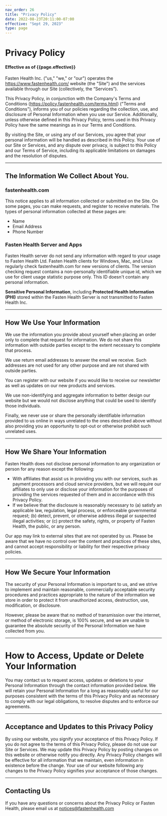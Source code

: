 ```yaml
---
nav_order: 26
title: "Privacy Policy"
date: 2022-08-23T20:11:00-07:00
effective: "Sept 29, 2023"
type: page
---
```


# Privacy Policy

#### Effective as of {{page.effective}}

Fasten Health Inc. ("us," "we," or "our") operates the https://www.fastenhealth.com/ website (the "Site") and the services available through our Site (collectively, the “Services”).

This Privacy Policy, in conjunction with the Company's Terms and Conditions (https://policy.fastenhealth.com/terms.html) ("Terms and Conditions"), 
informs you of our policies regarding the collection, use, and disclosure of Personal Information when you use our Service. 
Additionally, unless otherwise defined in this Privacy Policy, terms used in this Privacy Policy have the same meanings as in our Terms and Conditions.

By visiting the Site, or using any of our Services, you agree that your personal information will be handled as described in this Policy. Your use of our Site or Services, and any dispute over privacy, is subject to this Policy and our Terms of Service, including its applicable limitations on damages and the resolution of disputes.

----

## The Information We Collect About You.

### fastenhealth.com

This notice applies to all information collected or submitted on the Site. On some pages, you can make requests, and register to receive materials. 
The types of personal information collected at these pages are:

- Name
- Email Address
- Phone Number

### Fasten Health Server and Apps

Fasten Health server do not send any information with regard to your usage to Fasten Health Ltd. Fasten Health clients for Windows, Mac, 
and Linux regularly check fastenhealth.com for new versions of clients. The version checking request contains a non-personally 
identifiable unique id, which we use for client usage statistic purpose only. This ID doesn't contain any personal information. 

**Sensitive Personal Information**, including **Protected Health Information (PHI)** stored within the Fasten Health Server is not 
transmitted to Fasten Health Inc. 

---

## How We Use Your Information

We use the information you provide about yourself when placing an order only to complete that request for information. 
We do not share this information with outside parties except to the extent necessary to complete that process.

We use return email addresses to answer the email we receive. Such addresses are not used for any other purpose and are 
not shared with outside parties.

You can register with our website if you would like to receive our newsletter as well as updates on our new products and 
services. 

We use non-identifying and aggregate information to better design our website but we would not disclose anything that 
could be used to identify those individuals.

Finally, we never use or share the personally identifiable information provided to us online in ways unrelated to the ones 
described above without also providing you an opportunity to opt-out or otherwise prohibit such unrelated uses.

---

## How We Share Your Information

Fasten Health does not disclose personal information to any organization or person for any reason except the following:

- With affiliates that assist us in providing you with our services, such as payment processors and cloud service providers, but we will require our affiliates to only use or disclose your information for the purposes of providing the services requested of them and in accordance with this Privacy Policy.
- If we believe that the disclosure is reasonably necessary to (a) satisfy an applicable law, regulation, legal process, or enforceable governmental request; (b) detect, prevent, or otherwise address illegal or suspected illegal activities; or (c) protect the safety, rights, or property of Fasten Health, the public, or any person.

Our app may link to external sites that are not operated by us. Please be aware that we have no control over the content and practices of these sites, and cannot accept responsibility or liability for their respective privacy policies.

---

## How We Secure Your Information

The security of your Personal Information is important to us, and we strive to implement and maintain reasonable, commercially 
acceptable security procedures and practices appropriate to the nature of the information we store in order to protect 
it from unauthorized access, destruction, use, modification, or disclosure.

However, please be aware that no method of transmission over the internet, or method of electronic storage, is 100% secure, 
and we are unable to guarantee the absolute security of the Personal Information we have collected from you.

---

# How to Access, Update or Delete Your Information

You may contact us to request access, updates or deletions to your Personal Information through the contact information 
provided below. We will retain your Personal Information for a long as reasonably useful for our purposes consistent with 
the terms of this Privacy Policy and as necessary to comply with our legal obligations, to 
resolve disputes and to enforce our agreements.

---

## Acceptance and Updates to this Privacy Policy

By using our website, you signify your acceptance of this Privacy Policy. If you do not agree to the terms of this 
Privacy Policy, please do not use our Site or Services. We may update this Privacy Policy by posting changes on this website or 
otherwise notify you directly. Any Privacy Policy changes will be effective for all information that we maintain, even 
information in existence before the change. Your use of our website following any changes to the Privacy Policy signifies 
your acceptance of those changes.

---

## Contacting Us

If you have any questions or concerns about the Privacy Policy or Fasten Health, please email us at [notices@fastenhealth.com](mailto:notices@fastenhealth.com)


